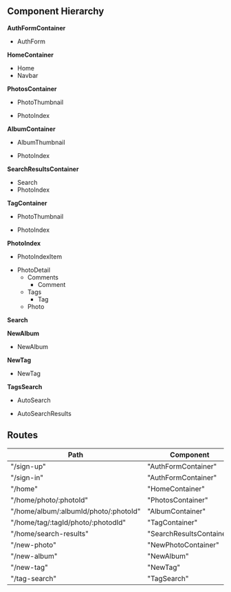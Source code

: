 ## Component Hierarchy

**AuthFormContainer**
 - AuthForm

**HomeContainer**
 - Home
 - Navbar

**PhotosContainer**
 - PhotoThumbnail
  * PhotoIndex

**AlbumContainer**
 - AlbumThumbnail
  + PhotoIndex

**SearchResultsContainer**
 - Search
 - PhotoIndex

**TagContainer**
 - PhotoThumbnail
  + PhotoIndex

**PhotoIndex**
 - PhotoIndexItem
  + PhotoDetail
    + Comments
      - Comment
    - Tags
      - Tag
    * Photo

**Search**

**NewAlbum**
 - NewAlbum

**NewTag**
 - NewTag

**TagsSearch**
 + AutoSearch
 * AutoSearchResults

## Routes

|Path   | Component   |
|-------|-------------|
| "/sign-up" | "AuthFormContainer" |
| "/sign-in" | "AuthFormContainer" |
| "/home" | "HomeContainer" |
| "/home/photo/:photoId" | "PhotosContainer" |
| "/home/album/:albumId/photo/:photoId" | "AlbumContainer" |
| "/home/tag/:tagId/photo/:photodId" | "TagContainer" |
| "/home/search-results" | "SearchResultsContainer"
| "/new-photo" | "NewPhotoContainer" |
| "/new-album" | "NewAlbum" |
| "/new-tag" | "NewTag" |
| "/tag-search" | "TagSearch" |
